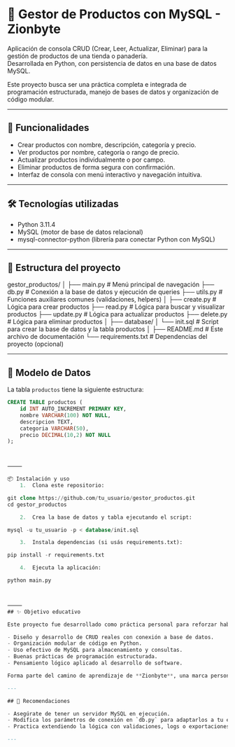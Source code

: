 # 🛒 Gestor de Productos con MySQL - Zionbyte

Aplicación de consola CRUD (Crear, Leer, Actualizar, Eliminar) para la gestión de productos de una tienda o panadería.  
Desarrollada en Python, con persistencia de datos en una base de datos MySQL.

Este proyecto busca ser una práctica completa e integrada de programación estructurada, manejo de bases de datos y organización de código modular.

---

## 🚀 Funcionalidades

- Crear productos con nombre, descripción, categoría y precio.
- Ver productos por nombre, categoría o rango de precio.
- Actualizar productos individualmente o por campo.
- Eliminar productos de forma segura con confirmación.
- Interfaz de consola con menú interactivo y navegación intuitiva.

---

## 🛠️ Tecnologías utilizadas

- Python 3.11.4
- MySQL (motor de base de datos relacional)
- mysql-connector-python (librería para conectar Python con MySQL)

---

## 🧱 Estructura del proyecto

gestor_productos/
│
├── main.py               # Menú principal de navegación
├── db.py                 # Conexión a la base de datos y ejecución de queries
├── utils.py              # Funciones auxiliares comunes (validaciones, helpers)
│
├── create.py              # Lógica para crear productos
├── read.py                # Lógica para buscar y visualizar productos
├── update.py         # Lógica para actualizar productos
├── delete.py           # Lógica para eliminar productos
│
├── database/
│   └── init.sql          # Script para crear la base de datos y la tabla productos
│
├── README.md             # Este archivo de documentación
└── requirements.txt      # Dependencias del proyecto (opcional)

---

## 🧾 Modelo de Datos

La tabla `productos` tiene la siguiente estructura:

```sql
CREATE TABLE productos (
    id INT AUTO_INCREMENT PRIMARY KEY,
    nombre VARCHAR(100) NOT NULL,
    descripcion TEXT,
    categoria VARCHAR(50),
    precio DECIMAL(10,2) NOT NULL
);



⸻

📦 Instalación y uso
	1.	Clona este repositorio:

git clone https://github.com/tu_usuario/gestor_productos.git
cd gestor_productos

	2.	Crea la base de datos y tabla ejecutando el script:

mysql -u tu_usuario -p < database/init.sql

	3.	Instala dependencias (si usás requirements.txt):

pip install -r requirements.txt

	4.	Ejecuta la aplicación:

python main.py



⸻
## ✨ Objetivo educativo

Este proyecto fue desarrollado como práctica personal para reforzar habilidades en:

- Diseño y desarrollo de CRUD reales con conexión a base de datos.
- Organización modular de código en Python.
- Uso efectivo de MySQL para almacenamiento y consultas.
- Buenas prácticas de programación estructurada.
- Pensamiento lógico aplicado al desarrollo de software.

Forma parte del camino de aprendizaje de **Zionbyte**, una marca personal enfocada en construir herramientas digitales con propósito, calidad y evolución constante.

---

## 📌 Recomendaciones

- Asegúrate de tener un servidor MySQL en ejecución.
- Modifica los parámetros de conexión en `db.py` para adaptarlos a tu entorno.
- Practica extendiendo la lógica con validaciones, logs o exportaciones si deseas mejorar el proyecto.

---

